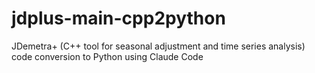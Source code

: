 # jdplus-main-cpp2python
JDemetra+ (C++ tool for seasonal adjustment and time series analysis) code conversion to Python using Claude Code
